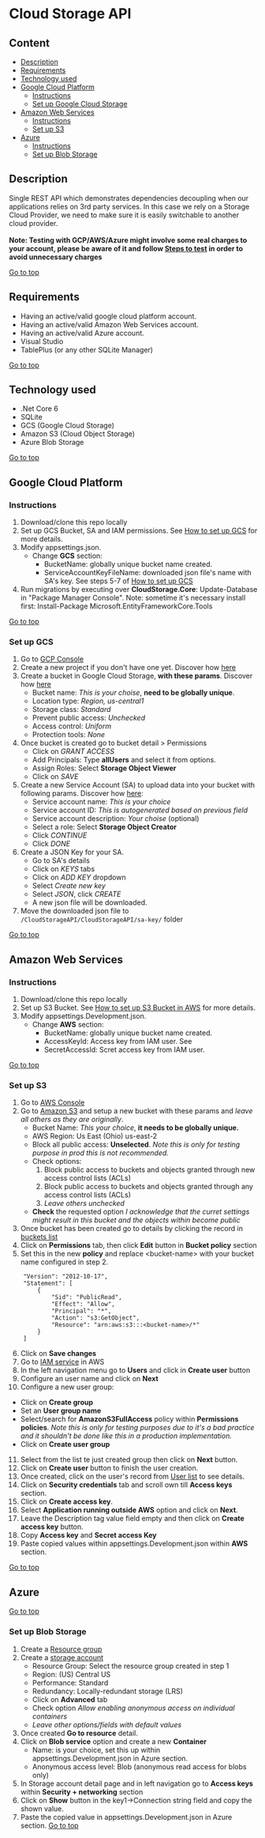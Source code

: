 # Cloud Storage API
## Content
- [Description](#description)
- [Requirements](#requirements)
- [Technology used](#technology-used)
- [Google Cloud Platform](#google-cloud-platform)
   - [Instructions](#instructions)
   - [Set up Google Cloud Storage](#set-up-gcs)
- [Amazon Web Services](#amazon-web-services)
   - [Instructions](#instructions-1)
   - [Set up S3](#set-up-s3)
- [Azure](#azure)
   - [Instructions](#instructions-2)
   - [Set up Blob Storage](#set-up-blob-storage)

## Description
Single REST API which demonstrates dependencies decoupling when our applications relies on 3rd party services.
In this case we rely on a Storage Cloud Provider, we need to make sure it is easily switchable to another cloud provider.<br><br>
**Note: Testing with GCP/AWS/Azure might involve some real charges to your account, please be aware of it and follow [Steps to test](#steps-to-test) in order to avoid unnecessary charges**

[Go to top](#content)
## Requirements

- Having an active/valid google cloud platform account.
- Having an active/valid Amazon Web Services account.
- Having an active/valid Azure account.
- Visual Studio
- TablePlus (or any other SQLite Manager)

[Go to top](#content)

## Technology used

- .Net Core 6
- SQLite
- GCS (Google Cloud Storage)
- Amazon S3 (Cloud Object Storage)
- Azure Blob Storage

[Go to top](#content)

## Google Cloud Platform

### Instructions
1. Download/clone this repo locally
2. Set up GCS Bucket, SA and IAM permissions. See [How to set up GCS](#set-up-gcs) for more details.
3. Modify appsettings.json.
   - Change **GCS** section:
     - BucketName: globally unique bucket name created.
     - ServiceAccountKeyFileName: downloaded json file's name with SA's key. See steps 5-7 of [How to set up GCS](#set-up-gcs)
4. Run migrations by executing over **CloudStorage.Core**: Update-Database in "Package Manager Console". Note: sometime it's necessary install first: Install-Package Microsoft.EntityFrameworkCore.Tools

[Go to top](#content)
### Set up GCS
1. Go to <a href="https://console.cloud.google.com" target="_blank">GCP Console</a>
2. Create a new project if you don't have one yet. Discover how
   <a href="https://cloud.google.com/resource-manager/docs/creating-managing-projects#creating_a_project" target="_blank">here</a>
3. Create a bucket in Google Cloud Storage, **with these params**. Discover how <a href="https://cloud.google.com/resource-manager/docs/creating-managing-projects#creating_a_project" target="_blank">here</a>
   - Bucket name: _This is your choise_, **need to be globally unique**.
   - Location type: _Region, us-central1_
   - Storage class: _Standard_
   - Prevent public access: _Unchecked_
   - Access control: _Uniform_
   - Protection tools: _None_
4. Once bucket is created go to bucket detail > Permissions
   - Click on _GRANT ACCESS_
   - Add Principals: Type **allUsers** and select it from options.
   - Assign Roles: Select **Storage Object Viewer**
   - Click on _SAVE_
5. Create a new Service Account (SA) to upload data into your bucket with following params. Discover how <a href="https://cloud.google.com/iam/docs/service-accounts-create" target="_blank">here</a>:
   - Service account name: _This is your choice_
   - Service account ID: _This is autogenerated based on previous field_
   - Service account description: _Your choise_ (optional)
   - Select a role: Select **Storage Object Creator**
   - Click _CONTINUE_
   - Click _DONE_
6. Create a JSON Key for your SA.
   - Go to SA's details
   - Click on _KEYS_ tabs
   - Click on _ADD KEY_ dropdown
   - Select _Create new key_
   - Select _JSON_, click _CREATE_
   - A new json file will be downloaded.
7. Move the downloaded json file to `/CloudStorageAPI/CloudStorageAPI/sa-key/` folder

[Go to top](#content)
## Amazon Web Services
### Instructions
1. Download/clone this repo locally
2. Set up S3 Bucket. See [How to set up S3 Bucket in AWS](#set-up-s3) for more details.
3. Modify appsettings.Development.json.
   - Change **AWS** section:
      - BucketName: globally unique bucket name created.
      - AccessKeyId: Access key from IAM user. See
      - SecretAccessId: Scret access key from IAM user.

[Go to top](#content)
### Set up S3
1. Go to [AWS Console](https://us-east-2.console.aws.amazon.com/console/home?nc2=h_ct&region=us-east-2&src=header-signin#)
2. Go to [Amazon S3](https://s3.console.aws.amazon.com/s3/home?region=us-east-2#) and setup a new bucket with these params and *leave all others as they are originally*.
   - Bucket Name: *This your choice*, **it needs to be globally unique.**
   - AWS Region: Us East (Ohio) us-east-2
   - Block all public access: **Unselected**. *Note this is only for testing purpose in prod this is not recommended.*
   - Check options:
      1. Block public access to buckets and objects granted through new access control lists (ACLs)
      2. Block public access to buckets and objects granted through any access control lists (ACLs)
      3. *Leave others unchecked*
   - **Check** the requested option *I acknowledge that the curret settings might result in this bucket and the objects within become public*
3. Once bucket has been created go to details by clicking the record in [buckets list](https://s3.console.aws.amazon.com/s3/buckets?region=us-west-2)
4. Click on **Permissions** tab, then click **Edit** button in **Bucket policy** section
5. Set this in the new **policy** and replace &lt;bucket-name&gt; with your bucket name configured in step 2.
``` {
    "Version": "2012-10-17",
    "Statement": [
        {
            "Sid": "PublicRead",
            "Effect": "Allow",
            "Principal": "*",
            "Action": "s3:GetObject",
            "Resource": "arn:aws:s3:::<bucket-name>/*"
        }
    ]
```
6. Click on **Save changes**
7. Go to [IAM service](https://us-east-1.console.aws.amazon.com/iamv2/home?region=us-west-2#/home) in AWS
8. In the left navigation menu go to **Users** and click in **Create user** button
9. Configure an user name and click on **Next**
10. Configure a new user group:
   - Click on **Create group**
   - Set an **User group name**
   - Select/search for **AmazonS3FullAccess** policy within **Permissions policies**. *Note this is only for testing purposes due to it's a bad practice and it shouldn't be done like this in a production implementation.*
   - Click on **Create user group** 
11. Select from the list te just created group then click on **Next** button.
12. Click on **Create user** button to finish the user creation.
13. Once created, click on the user's record from [User list](https://us-east-1.console.aws.amazon.com/iamv2/home?region=us-west-2#/users) to see details.
14. Click on **Security credentials** tab and scroll own till **Access keys** section.
15. Click on **Create access key**.
16. Select **Application running outside AWS** option and click on **Next**.
17. Leave the Description tag value field empty and then click on **Create access key** button.
18. Copy **Access key** and **Secret access Key**
19. Paste copied values within appsettings.Development.json within **AWS** section.

[Go to top](#content)
## Azure
[Go to top](#content)
### Set up Blob Storage
1. Create a [Resource group](https://portal.azure.com/#create/Microsoft.ResourceGroup)
2. Create a [storage account](https://portal.azure.com/#create/Microsoft.StorageAccount-ARM)
   - Resource Group: Select the resource group created in step 1
   - Region: (US) Central US
   - Performance: Standard
   - Redundancy: Locally-redundant storage (LRS)
   - Click on **Advanced** tab
   - Check option *Allow enabling anonymous access on individual containers*
   - *Leave other options/fields with default values*
3. Once created **Go to resource** detail.
4. Click on **Blob service** option and create a new **Container**
   - Name: is your choice, set this up within appsettings.Development.json in Azure section.
   - Anonymous access level: Blob (anonymous read access for blobs only)
5. In Storage account detail page and in left navigation go to **Access keys** within **Security + networking** section
6. Click on **Show** button in the key1->Connection string field and copy the shown value.
7. Paste the copied value in appsettings.Development.json in Azure section.
[Go to top](#content)